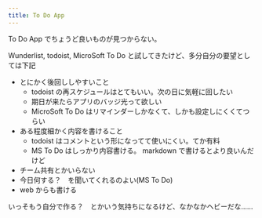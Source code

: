 ```yaml
---
title: To Do App
---
```


To Do App でちょうど良いものが見つからない。

Wunderlist, todoist, MicroSoft To Do と試してきたけど、多分自分の要望としては下記

- とにかく後回ししやすいこと
   - todoist の再スケジュールはとてもいい。次の日に気軽に回したい
   - 期日が来たらアプリのバッジ光って欲しい
   - MicroSoft To Do はリマインダーしかなくて、しかも設定しにくくてつらい
- ある程度細かく内容を書けること
   - todoist はコメントという形になってて使いにくい。てか有料
   - MS To Do はしっかり内容書ける。 markdown で書けるとより良いんだけど
- チーム共有とかいらない
- 今日何する？　を聞いてくれるのよい(MS To Do)
- web からも書ける

いっそもう自分で作る？　とかいう気持ちになるけど、なかなかヘビーだな……
